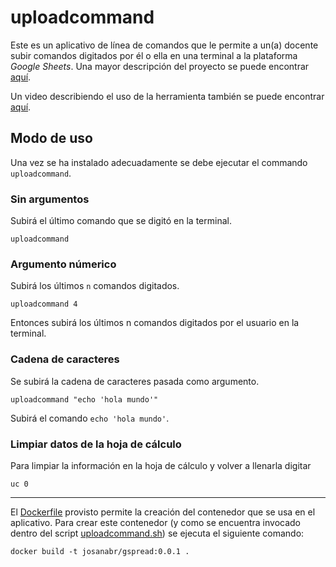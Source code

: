 # uploadcommand

Este es un aplicativo de línea de comandos que le permite a un(a) docente subir comandos digitados por él o ella en una terminal a la plataforma *Google Sheets*.
Una mayor descripción del proyecto se puede encontrar [aquí](https://docs.google.com/document/d/1q-v9qLnUhyM52kErt4e3qfNC8YugF7mFuxcF7AjZGE0/edit?usp=sharing).

Un video describiendo el uso de la herramienta también se puede encontrar [aquí](https://youtu.be/stqd0bu2I4w).

## Modo de uso

Una vez se ha instalado adecuadamente se debe ejecutar el commando `uploadcommand`. 

### Sin argumentos

Subirá el último comando que se digitó en la terminal.

```
uploadcommand
```

### Argumento númerico

Subirá los últimos `n` comandos digitados.

```
uploadcommand 4
```

Entonces subirá los últimos n comandos digitados por el usuario en la terminal.

### Cadena de caracteres

Se subirá la cadena de caracteres pasada como argumento.

```
uploadcommand "echo 'hola mundo'"
```

Subirá el comando `echo 'hola mundo'`.

### Limpiar datos de la hoja de cálculo

Para limpiar la información en la hoja de cálculo y volver a llenarla digitar

```
uc 0
```

---

El [Dockerfile](Dockerfile) provisto permite la creación del contenedor que se usa en el aplicativo. 
Para crear este contenedor (y como se encuentra invocado dentro del script [uploadcommand.sh](uploadcommand.sh)) se ejecuta el siguiente comando:

```
docker build -t josanabr/gspread:0.0.1 .
```

